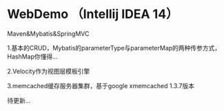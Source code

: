 # WebDemo  （Intellij IDEA 14）
Maven&Mybatis&SpringMVC

1.基本的CRUD，Mybatis的parameterType与parameterMap的两种传参方式，HashMap你懂得...

2.Velocity作为视图层模板引擎

3.memcached缓存服务器集群，基于google xmemcached 1.3.7版本

待更新...
